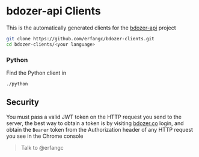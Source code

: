 # bdozer-api Clients

This is the automatically generated clients for the [bdozer-api](https://github.com/erfangc/bdozer-api) project

```bash
git clone https://github.com/erfangc/bdozer-clients.git
cd bdozer-clients/<your language>
```

### Python

Find the Python client in

```
./python
```

## Security

You must pass a valid JWT token on the HTTP request you send to the server, the best way to obtain a token is by visiting [bdozer.co](https://www.bdozer.co)
login, and obtain the `Bearer` token from the Authorization header of any HTTP request you see in the Chrome console

 > Talk to @erfangc
